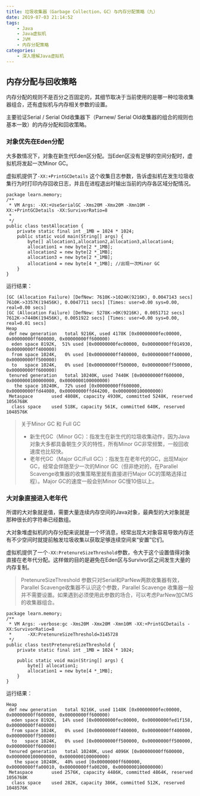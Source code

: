 ```yaml
---
title: 垃圾收集器（Garbage Collection，GC）与内存分配策略（九）
date: 2019-07-03 21:14:52
tags:
	- Java
	- Java虚拟机
	- JVM
	- 内存分配策略
categories:
	- 深入理解Java虚拟机
---
```


## 内存分配与回收策略

内存分配的规则不是百分之百固定的，其细节取决于当前使用的是哪一种垃圾收集器组合，还有虚拟机与内存相关参数的设置。

主要验证Serial / Serial Old收集器下（Parnew/ Serial Old收集器的组合的规则也基本一致）的内存分配和回收策略。

### 对象优先在Eden分配

大多数情况下，对象在新生代Eden区分配。当Eden区没有足够的空间分配时，虚拟机将发起一次Minor GC。

虚拟机提供了`-XX:+PrintGCDetails` 这个收集日志参数，告诉虚拟机在发生垃圾收集行为时打印内存回收日志，并且在进程退出时输出当前的内存各区域分配情况。

<!-- more-->

```
package learn.memory;
/**
 * VM Args: -XX:+UseSerialGC -Xms20M -Xmx20M -Xmn10M -XX:+PrintGCDetails -XX:SurvivorRatio=8
 *
 */
public class testAllocation {
	private static final int _1MB = 1024 * 1024;
	public static void main(String[] args) {
		byte[] allocation1,allocation2,allocation3,allocation4;
		allocation1 = new byte[2 *_1MB];
		allocation2 = new byte[2 *_1MB];
		allocation3 = new byte[2 *_1MB]; 
		allocation4 = new byte[4 *_1MB]; //出现一次Minor GC
	}
}
```
运行结果：

```
[GC (Allocation Failure) [DefNew: 7610K->1024K(9216K), 0.0047143 secs] 7610K->3357K(19456K), 0.0047711 secs] [Times: user=0.00 sys=0.00, real=0.00 secs] 
[GC (Allocation Failure) [DefNew: 5278K->0K(9216K), 0.0051712 secs] 7612K->7440K(19456K), 0.0051922 secs] [Times: user=0.00 sys=0.00, real=0.01 secs] 
Heap
 def new generation   total 9216K, used 4178K [0x00000000fec00000, 0x00000000ff600000, 0x00000000ff600000)
  eden space 8192K,  51% used [0x00000000fec00000, 0x00000000ff014930, 0x00000000ff400000)
  from space 1024K,   0% used [0x00000000ff400000, 0x00000000ff400000, 0x00000000ff500000)
  to   space 1024K,   0% used [0x00000000ff500000, 0x00000000ff500000, 0x00000000ff600000)
 tenured generation   total 10240K, used 7440K [0x00000000ff600000, 0x0000000100000000, 0x0000000100000000)
   the space 10240K,  72% used [0x00000000ff600000, 0x00000000ffd44080, 0x00000000ffd44200, 0x0000000100000000)
 Metaspace       used 4808K, capacity 4930K, committed 5248K, reserved 1056768K
  class space    used 518K, capacity 561K, committed 640K, reserved 1048576K
```

> 关于Minor GC 和 Full GC
> -  新生代GC（Minor GC）：指发生在新生代的垃圾收集动作，因为Java对象大多都具备朝生夕灭的特性，所有Minor GC非常频繁，一般回收速度也比较快。
> - 老年代GC（Major GC/Full GC）：指发生在老年代的GC，出现Major GC，经常会伴随至少一次的Minor GC（但非绝对的，在Parallel Scavenge收集器的收集策略里就有直接进行Major GC的策略选择过程）。Major GC的速度一般会别Minor GC慢10倍以上。

### 大对象直接进入老年代

所谓的大对象就是值，需要大量连续内存空间的Java对象，最典型的大对象就是那种很长的字符串已经数组。

大对象堆虚拟机的内存分配来说就是一个坏消息，经常出现大对象容易导致内存还有不少空间时就提前触发垃圾收集以获取足够连续空间来“安置”它们。

虚拟机提供了一个`-XX:PretenureSizeThreshold`参数，令大于这个设置值得对象直接在老年代分配。这样做的目的是避免在Eden区与Survivor区之间发生大量的内存复制。

> PretenureSizeThreshold 参数只对Serial和ParNew两款收集器有效，Parallel Scavenge收集器不认识这个参数，Parallel Scavenge 收集器一般并不需要设置。如果遇到必须使用此参数的场合，可以考虑ParNew加CMS的收集器组合。

```
package learn.memory;
/**
 * VM Args: -verbose:gc -Xms20M -Xmx20M -Xmn10M -XX:+PrintGCDetails -XX:SurvivorRatio=8
 *		-XX:PretenureSizeThreshold=3145728
 */
public class testPretenureSizeThreshold {
	private static final int _1MB = 1024 * 1024;
	
	public static void main(String[] args) {
		byte[] allocation1;
		allocation1 = new byte[4 *_1MB];
	}
}
```
运行结果：
```
Heap
 def new generation   total 9216K, used 1148K [0x00000000fec00000, 0x00000000ff600000, 0x00000000ff600000)
  eden space 8192K,  14% used [0x00000000fec00000, 0x00000000fed1f158, 0x00000000ff400000)
  from space 1024K,   0% used [0x00000000ff400000, 0x00000000ff400000, 0x00000000ff500000)
  to   space 1024K,   0% used [0x00000000ff500000, 0x00000000ff500000, 0x00000000ff600000)
 tenured generation   total 10240K, used 4096K [0x00000000ff600000, 0x0000000100000000, 0x0000000100000000)
   the space 10240K,  40% used [0x00000000ff600000, 0x00000000ffa00010, 0x00000000ffa00200, 0x0000000100000000)
 Metaspace       used 2576K, capacity 4486K, committed 4864K, reserved 1056768K
  class space    used 282K, capacity 386K, committed 512K, reserved 1048576K
```